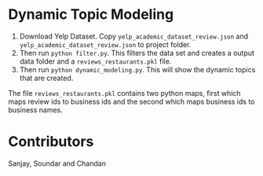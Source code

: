 # Dynamic Topic Modeling

1. Download Yelp Dataset. Copy `yelp_academic_dataset_review.json` and `yelp_academic_dataset_review.json` to project folder.
2. Then run `python filter.py`. This filters the data set and creates a output data folder and a `reviews_restaurants.pkl` file.
3. Then run `python dynamic_modeling.py`. This will show the dynamic topics that are created.

The file `reviews_restaurants.pkl` contains two python maps, first which maps review ids to business ids and the second which maps business ids to business names.

# Contributors
Sanjay, Soundar and Chandan
